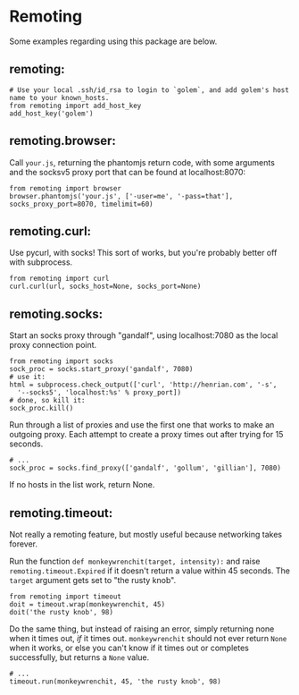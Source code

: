 # Remoting

Some examples regarding using this package are below.

## remoting:

    # Use your local .ssh/id_rsa to login to `golem`, and add golem's host name to your known_hosts.
    from remoting import add_host_key
    add_host_key('golem')

## remoting.browser:

Call `your.js`, returning the phantomjs return code, with some arguments and the socksv5 proxy port that can be found at localhost:8070:

    from remoting import browser
    browser.phantomjs('your.js', ['-user=me', '-pass=that'], socks_proxy_port=8070, timelimit=60)

## remoting.curl:

Use pycurl, with socks! This sort of works, but you're probably better off with subprocess.

    from remoting import curl
    curl.curl(url, socks_host=None, socks_port=None)

## remoting.socks:

Start an socks proxy through "gandalf", using localhost:7080 as the local proxy connection point.

    from remoting import socks
    sock_proc = socks.start_proxy('gandalf', 7080)
    # use it:
    html = subprocess.check_output(['curl', 'http://henrian.com', '-s',
      '--socks5', 'localhost:%s' % proxy_port])
    # done, so kill it:
    sock_proc.kill()

Run through a list of proxies and use the first one that works to make an outgoing proxy.
Each attempt to create a proxy times out after trying for 15 seconds.

    # ...
    sock_proc = socks.find_proxy(['gandalf', 'gollum', 'gillian'], 7080)

If no hosts in the list work, return None.

## remoting.timeout:

Not really a remoting feature, but mostly useful because networking takes forever.

Run the function `def monkeywrenchit(target, intensity):` and raise `remoting.timeout.Expired` if it doesn't
return a value within 45 seconds. The `target` argument gets set to "the rusty knob".

    from remoting import timeout
    doit = timeout.wrap(monkeywrenchit, 45)
    doit('the rusty knob', 98)

Do the same thing, but instead of raising an error, simply returning none when it times out, *if* it times out.
`monkeywrenchit` should not ever return `None` when it works, or else you can't know if it times out or completes
successfully, but returns a `None` value.

    # ...
    timeout.run(monkeywrenchit, 45, 'the rusty knob', 98)
